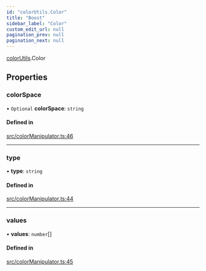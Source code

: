 ```yaml
---
id: "colorUtils.Color"
title: "Boost"
sidebar_label: "Color"
custom_edit_url: null
pagination_prev: null
pagination_next: null
---
```


[colorUtils](../namespaces/colorUtils.md).Color

## Properties

### colorSpace

• `Optional` **colorSpace**: `string`

#### Defined in

[src/colorManipulator.ts:46](https://github.com/yolmio/boost/blob/b239488/src/colorManipulator.ts#L46)

___

### type

• **type**: `string`

#### Defined in

[src/colorManipulator.ts:44](https://github.com/yolmio/boost/blob/b239488/src/colorManipulator.ts#L44)

___

### values

• **values**: `number`[]

#### Defined in

[src/colorManipulator.ts:45](https://github.com/yolmio/boost/blob/b239488/src/colorManipulator.ts#L45)
